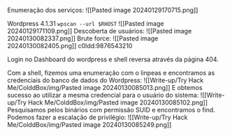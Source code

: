 Enumeração dos serviços:
![[Pasted image 20240129170715.png]]

Wordpress 4.1.31
`wpscan --url $RHOST`
![[Pasted image 20240129171109.png]]
Descoberta de usuários:
![[Pasted image 20240130082337.png]]
Brute force:
![[Pasted image 20240130082405.png]]
c0ldd:9876543210

Login no Dashboard do wordpress e shell reversa através da página 404.

Com a shell, fizemos uma enumeração com o linpeas e encontramos as credenciais do banco de dados do Wordpress:
![[Write-up/Try Hack Me/ColddBox/img/Pasted image 20240130085013.png]]
E obtemos sucesso ao utilizar a mesma credencial para o usuário do sistema:
![[Write-up/Try Hack Me/ColddBox/img/Pasted image 20240130085102.png]]
Pesquisamos pelos binários com permissão SUID e encontramos o find. Podemos fazer a escalação de privilégio:
![[Write-up/Try Hack Me/ColddBox/img/Pasted image 20240130085249.png]]